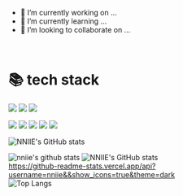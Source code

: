 
- 🔭 I’m currently working on ...
- 🌱 I’m currently learning ...
- 👯 I’m looking to collaborate on ...
<br>



<div><h1>📚 tech stack</h1></div>

<img src="https://img.shields.io/badge/java-007396?style=for-the-badge&logo=java&logoColor=white"> <img src="https://img.shields.io/badge/javascript-F7DF1E?style=for-the-badge&logo=javascript&logoColor=black"> <img src="https://img.shields.io/badge/python-3776AB?style=for-the-badge&logo=python&logoColor=white"> 
  
<img src="https://img.shields.io/badge/spring-6DB33F?style=for-the-badge&logo=spring&logoColor=white"> <img src="https://img.shields.io/badge/flask-000000?style=for-the-badge&logo=flask&logoColor=white"> <img src="https://img.shields.io/badge/mysql-4479A1?style=for-the-badge&logo=mysql&logoColor=white"> <img src="https://img.shields.io/badge/amazonaws-232F3E?style=for-the-badge&logo=amazonaws&logoColor=white"> <img src="https://img.shields.io/badge/github-181717?style=for-the-badge&logo=github&logoColor=white">

![NNIIE's GitHub stats](https://github-readme-stats.vercel.app/api?username=NNIIE&show_icons=true&theme=tokyonight)


![nniie's github stats](https://github-readme-stats.vercel.app/api?username=nniie&show_icons=true&theme=tokyonight)
![NNIIE's GitHub stats](https://github-readme-stats.vercel.app/api?username=NNIIE&show_icons=true&theme=tokyonight)
<br>
https://github-readme-stats.vercel.app/api?username=nniie&&show_icons=true&theme=dark
<br>
![Top Langs](https://github-readme-stats.vercel.app/api/top-langs/?username=nniie&layout=compact&theme=tokyonight)
</div>
